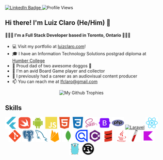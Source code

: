 <div id="badges">
  <a href="https://linkedin.com/in/luiz-claro">
    <img src="https://img.shields.io/badge/LinkedIn-green?style=for-the-badge&logo=linkedin&logoColor=282b2c" alt="LinkedIn Badge"/>
  </a>
  <img src="https://komarev.com/ghpvc/?username=LFClaro&style=for-the-badge&color=green" alt="Profile Views"/>
</div>


## Hi there! I'm Luiz Claro (He/Him) 👋
#### 👨🏻‍💻 I'm a Full Stack Developer based in Toronto, Ontario 👨🏻‍💻

<!-- - 🌱 Currently learning Kotlin, Flutter and Dart -->
- 💻 Visit my portfolio at [luizclaro.com](https://www.luizclaro.com)!
- 🎓 I have an Information Technology Solutions postgrad diploma at [Humber College](https://appliedtechnology.humber.ca/programs/information-technology-solutions.html)
- 🐶 Proud dad of two awesome doggos 🐶
- 🎲 I'm an avid Board Game player and collector 
- 🎥 I previously had a career as an audiovisual content producer
- 📫 You can reach me at [lfclaro@gmail.com](mailto:lfclaro@gmail.com)

<p align="center">
  <img src="https://github-profile-trophy.vercel.app/?username=LFClaro&rank=SECRET,AAA,AA,A,B,C&column=-1&theme=onedark" alt="My Github Trophies" />
</p>

## Skills

<div align="center">
    <a href="https://en.wikipedia.org/wiki/Flutter_(software)" target="_blank"><img src="https://github.com/devicons/devicon/blob/master/icons/flutter/flutter-plain.svg" title="Flutter" alt="Flutter / Dart" width="40" height="40"/></a>
    <a href="https://en.wikipedia.org/wiki/Swift_(programming_language)" target="_blank"><img src="https://github.com/devicons/devicon/blob/master/icons/swift/swift-original.svg" title="iOS Swift" alt="Swift" width="40" height="40"/></a>
      <a href="https://en.wikipedia.org/wiki/Android_(operating_system)" target="_blank"><img src="https://github.com/devicons/devicon/blob/master/icons/android/android-plain.svg" title="Android Java/Kotlin" alt="Android" width="40" height="40"/></a>
    <a href="https://en.wikipedia.org/wiki/JavaScript" target="_blank"><img src="https://github.com/devicons/devicon/blob/master/icons/javascript/javascript-plain.svg" title="Javascript" alt="Javascript" width="40" height="40"/></a>
    <a href="https://en.wikipedia.org/wiki/HTML5" target="_blank"><img src="https://github.com/devicons/devicon/blob/master/icons/html5/html5-plain.svg" ttitle="HTML5" alt="HTML5" width="40" height="40"/></a>
    <a href="https://en.wikipedia.org/wiki/CSS" target="_blank"><img src="https://github.com/devicons/devicon/blob/master/icons/css3/css3-plain.svg" title="CSS3" alt="CSS3" width="40" height="40"/></a>
    <a href="https://en.wikipedia.org/wiki/Sass_(stylesheet_language)" target="_blank"><img src="https://github.com/devicons/devicon/blob/master/icons/sass/sass-original.svg" title="SASS" alt="SASS" width="40" height="40"/></a>
    <a href="https://en.wikipedia.org/wiki/Bootstrap_(front-end_framework)" target="_blank"><img src="https://github.com/devicons/devicon/blob/master/icons/bootstrap/bootstrap-original.svg" title="Bootstrap" alt="Bootstrap" width="40" height="40"/></a>
    <a href="https://en.wikipedia.org/wiki/PHP" target="_blank"><img src="https://github.com/devicons/devicon/blob/master/icons/php/php-original.svg" title="PHP" alt="PHP" width="40" height="40"/></a>
    <a href="https://en.wikipedia.org/wiki/Laravel" target="_blank"><img src="https://cdn.simpleicons.org/laravel" title="Laravel" alt="Laravel" width="40" height="40"/></a>
    <a href="https://en.wikipedia.org/wiki/React_(JavaScript_library)" target="_blank"><img src="https://github.com/devicons/devicon/blob/master/icons/react/react-original.svg" title="React" alt="React" width="40" height="40"/></a>
    <a href="https://en.wikipedia.org/wiki/Git" target="_blank"><img src="https://github.com/devicons/devicon/blob/master/icons/git/git-plain.svg" title="GitHub/Git" alt="GitHub/Git" width="40" height="40"/></a>
    <a href="https://en.wikipedia.org/wiki/PostgreSQL" target="_blank"><img src="https://github.com/devicons/devicon/blob/master/icons/postgresql/postgresql-plain.svg" title="PosgreSQL" alt="Postgres" width="40" height="40"/></a>
    <a href="https://en.wikipedia.org/wiki/MySQL" target="_blank"><img src="https://github.com/devicons/devicon/blob/master/icons/mysql/mysql-original.svg" title="MySQL" alt="MySQL" width="40" height="40"/></a>
    <a href="https://en.wikipedia.org/wiki/Firebase" target="_blank"><img src="https://github.com/devicons/devicon/blob/master/icons/firebase/firebase-plain.svg" title="Firebase" alt="Firebase" width="40" height="40"/></a>
    <a href="https://en.wikipedia.org/wiki/MongoDB" target="_blank"><img src="https://github.com/devicons/devicon/blob/master/icons/mongodb/mongodb-plain.svg" title="MongoDB" alt="MongoDB" width="40" height="40"/></a>
      <a href="https://en.wikipedia.org/wiki/Algolia" target="_blank"><img src="https://github.com/devicons/devicon/blob/master/icons/algolia/algolia-original.svg" title="Algolia" alt="Algolia" width="40" height="40"/></a>
      <a href="https://en.wikipedia.org/wiki/C_Sharp_(programming_language)" target="_blank"><img src="https://github.com/devicons/devicon/blob/develop/icons/csharp/csharp-plain.svg" title="C#" alt="C Sharp" width="40" height="40"/></a>
  <a href="https://en.wikipedia.org/wiki/Scala_(programming_language)" target="_blank"><img src="https://github.com/devicons/devicon/blob/master/icons/scala/scala-original.svg" title="Scala" alt="Scala" width="40" height="40"/></a>
    <a href="https://en.wikipedia.org/wiki/Java_(programming_language)" target="_blank"><img src="https://github.com/devicons/devicon/blob/master/icons/java/java-plain.svg" title="Java" alt="Java" width="40" height="40"/></a>
    <a href="https://en.wikipedia.org/wiki/Jekyll_(software)" target="_blank"><img src="https://github.com/devicons/devicon/blob/develop/icons/jekyll/jekyll-original.svg" title="Jekyll" alt="Jekyll" width="40" height="40"/></a>
    <a href="https://en.wikipedia.org/wiki/Kotlin_(programming_language)" target="_blank"><img src="https://github.com/devicons/devicon/blob/master/icons/kotlin/kotlin-plain.svg" title="Kotlin" alt="Kotlin" width="40" height="40"/></a>
  <a href="https://en.wikipedia.org/wiki/Go_(programming_language)" target="_blank"><img src="https://github.com/devicons/devicon/blob/master/icons/go/go-original.svg" title="Go Programming Language" alt="Golang" width="40" height="40"/></a>
     <a href="https://en.wikipedia.org/wiki/Rust_(programming_language)" target="_blank"><img src="https://github.com/devicons/devicon/blob/master/icons/rust/rust-original.svg" title="Rust Programming Language" alt="Rust" width="40" height="40"/></a>
</div>

